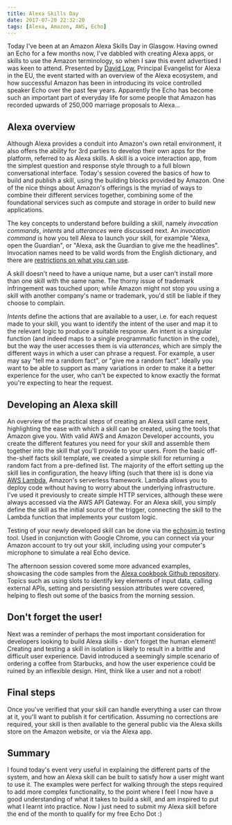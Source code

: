 ```yaml
---
title: Alexa Skills Day
date: 2017-07-20 22:32:20
tags: [Alexa, Amazon, AWS, Echo]
---
```


Today I've been at an Amazon Alexa Skills Day in Glasgow. Having owned an Echo for a few months now, I've dabbled with creating Alexa apps, or skills to use the Amazon terminology, so when I saw this event advertised I was keen to attend. Presented by [David Low](https://twitter.com/daviddlow), Principal Evangelist for Alexa in the EU, the event started with an overview of the Alexa ecosystem, and how successful Amazon has been in introducing its voice controlled speaker Echo over the past few years. Apparently the Echo has become such an important part of everyday life for some people that Amazon has recorded upwards of 250,000 marriage proposals to Alexa...
<!-- more -->

## Alexa overview

Although Alexa provides a conduit into Amazon's own retail environment, it also offers the ability for 3rd parties to develop their own apps for the platform, referred to as Alexa skills. A skill is a voice interaction app, from the simplest question and response style through to a full blown conversational interface. Today's session covered the basics of how to build and publish a skill, using the building blocks provided by Amazon. One of the nice things about Amazon's offerings is the myriad of ways to combine their different services together, combining some of the foundational services such as compute and storage in order to build new applications.

The key concepts to understand before building a skill, namely *invocation commands*, *intents* and *utterances* were discussed next. An *invocation command* is how you tell Alexa to launch your skill, for example "Alexa, open the Guardian", or "Alexa, ask the Guardian to give me the headlines". Invocation names need to be valid words from the English dictionary, and there are [restrictions on what you can use](https://developer.amazon.com/public/solutions/alexa/alexa-skills-kit/docs/choosing-the-invocation-name-for-an-alexa-skill#invocation-name-requirements).

A skill doesn't need to have a unique name, but a user can't install more than one skill with the same name. The thorny issue of trademark infringement was touched upon; while Amazon might not stop you using a skill with another company's name or trademark, you'd still be liable if they choose to complain.

*Intents* define the actions that are available to a user, i.e. for each request made to your skill, you want to identify the intent of the user and map it to the relevant logic to produce a suitable response. An intent is a singular function (and indeed maps to a single programmatic function in the code), but the way the user accesses them is via *utterances*, which are simply the different ways in which a user can phrase a request. For example, a user may say "tell me a random fact", or "give me a random fact". Ideally you want to be able to support as many variations in order to make it a better experience for the user, who can't be expected to know exactly the format you're expecting to hear the request.

## Developing an Alexa skill

An overview of the practical steps of creating an Alexa skill came next, highlighting the ease with which a skill can be created, using the tools that Amazon give you. With valid AWS and Amazon Developer accounts, you create the different features you need for your skill and assemble them together into the skill that you'll provide to your users. From the basic off-the-shelf facts skill template, we created a simple skill for returning a random fact from a pre-defined list. The majority of the effort setting up the skill lies in configuration, the heavy lifting (such that there is) is done via [AWS Lambda](https://aws.amazon.com/lambda/), Amazon's serverless framework. Lambda allows you to deploy code without having to worry about the underlying infrastructure. I've used it previously to create simple HTTP services, although these were always accessed via the AWS API Gateway. For an Alexa skill, you simply define the skill as the initial source of the trigger, connecting the skill to the Lambda function that implements your custom logic.

Testing of your newly developed skill can be done via the [echosim.io](https://echosim.io/) testing tool. Used in conjunction with Google Chrome, you can connect via your Amazon account to try out your skill, including using your computer's microphone to simulate a real Echo device.

The afternoon session covered some more advanced examples, showcasing the code samples from the [Alexa cookbook Github repository](https://github.com/alexa/alexa-cookbook/tree/master/labs/Day-1). Topics such as using slots to identify key elements of input data, calling external APIs, setting and persisting session attributes were covered, helping to flesh out some of the basics from the morning session. 

## Don't forget the user!

Next was a reminder of perhaps the most important consideration for developers looking to build Alexa skills - don't forget the human element! Creating and testing a skill in isolation is likely to result in a brittle and difficult user experience. David introduced a seemingly simple scenario of ordering a coffee from Starbucks, and how the user experience could be ruined by an inflexible design. Hint, think like a user and not a robot! 

## Final steps

Once you've verified that your skill can handle everything a user can throw at it, you'll want to publish it for certification. Assuming no corrections are required, your skill is then available to the general public via the Alexa skills store on the Amazon website, or via the Alexa app.

## Summary

I found today's event very useful in explaining the different parts of the system, and how an Alexa skill can be built to satisfy how a user might want to use it. The examples were perfect for walking through the steps required to add more complex functionality, to the point where I feel I now have a good understanding of what it takes to build a skill, and am inspired to put what I learnt into practice. Now I just need to submit my Alexa skill before the end of the month to qualify for my free Echo Dot :)